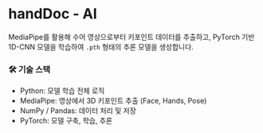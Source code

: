 # handDoc - AI 
MediaPipe를 활용해 수어 영상으로부터 키포인트 데이터를 추출하고, PyTorch 기반 1D-CNN 모델을 학습하여 `.pth` 형태의 추론 모델을 생성합니다.

### 🛠️ 기술 스택

- Python: 모델 학습 전체 로직
- MediaPipe: 영상에서 3D 키포인트 추출 (Face, Hands, Pose)
- NumPy / Pandas: 데이터 처리 및 저장
- PyTorch: 모델 구축, 학습, 추론
